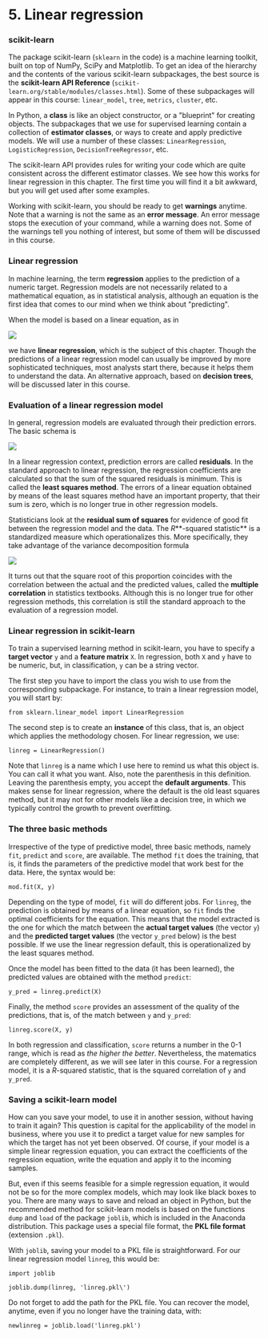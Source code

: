 # 5. Linear regression

### scikit-learn

The package scikit-learn (`sklearn` in the code) is a machine learning toolkit, built on top of NumPy, SciPy and Matplotlib. To get an idea of the hierarchy and the contents of the various scikit-learn subpackages, the best source is the **scikit-learn API Reference** (`scikit-learn.org/stable/modules/classes.html`). Some of these subpackages will appear in this course: `linear_model`, `tree`, `metrics`, `cluster`, etc.

In Python, a **class** is like an object constructor, or a "blueprint" for creating objects. The subpackages that we use for supervised learning contain a collection of **estimator classes**, or ways to create and apply predictive models. We will use a number of these classes: `LinearRegression`, `LogisticRegression`, `DecisionTreeRegressor`, etc.

The scikit-learn API provides rules for writing your code which are quite consistent across the different estimator classes. We see how this works for linear regression in this chapter. The first time you will find it a bit awkward, but you will get used after some examples.

Working with scikit-learn, you should be ready to get **warnings** anytime. Note that a warning is not the same as an **error message**. An error message stops the execution of your command, while a warning does not. Some of the warnings tell you nothing of interest, but some of them will be discussed in this course.

### Linear regression

In machine learning, the term **regression** applies to the prediction of a numeric target. Regression models are not necessarily related to a mathematical equation, as in statistical analysis, although an equation is the first idea that comes to our mind when we think about "predicting".

When the model is based on a linear equation, as in

<img src="https://render.githubusercontent.com/render/math?math=\large Y = b_0 %2B b_1 X_1 %2B b_2 X_2 %2B \cdots %2B b_k X_k,">

we have **linear regression**, which is the subject of this chapter. Though the predictions of a linear regression model can usually be improved by more sophisticated techniques, most analysts start there, because it helps them to understand the data. An alternative approach, based on **decision trees**, will be discussed later in this course.

### Evaluation of a linear regression model

In general, regression models are evaluated through their prediction errors. The basic schema is

<img src="https://render.githubusercontent.com/render/math?math=\large \textrm{Prediction\ error} = \textrm{Actual\ value} - \textrm{Predicted\ value}.">

In a linear regression context, prediction errors are called **residuals**. In the standard approach to linear regression, the regression coefficients are calculated so that the sum of the squared residuals is minimum. This is called the **least squares method**. The errors of a linear equation obtained by means of the least squares method have an important property, that their sum is zero, which is no longer true in other regression models.

Statisticians look at the **residual sum of squares** for evidence of good fit between the regression model and the data. The *R***-squared statistic** is a standardized measure which operationalizes this. More specifically, they take advantage of the variance decomposition formula

<img src="https://render.githubusercontent.com/render/math?math=\large R^2 = \displaystyle \frac{\textrm{var(Predicted\ values)}} {\textrm{var(Actual\ values)}}\,.">

It turns out that the square root of this proportion coincides with the correlation between the actual and the predicted values, called the **multiple correlation** in statistics textbooks. Although this is no longer true for other regression methods, this correlation is still the standard approach to the evaluation of a regression model.

### Linear regression in scikit-learn

To train a supervised learning method in scikit-learn, you have to specify a **target vector** `y` and a **feature matrix** `X`. In regression, both `X` and `y` have to be numeric, but, in classification, `y` can be a string vector. 

The first step  you have to import the class you wish to use from the corresponding subpackage. For instance, to train a linear regression model, you will start by:

`from sklearn.linear_model import LinearRegression` 

The second step is to create an **instance** of this class, that is, an object which applies the methodology chosen. For linear regression, we use:

`linreg = LinearRegression()`

Note that `linreg` is a name which I use here to remind us what this object is. You can call it what you want. Also, note the parenthesis in this definition. Leaving the parenthesis empty, you accept the **default arguments**. This makes sense for linear regression, where the default is the old least squares method, but it may not for other models like a decision tree, in which we typically control the growth to prevent overfitting. 

### The three basic methods

Irrespective of the type of predictive model, three basic methods, namely `fit`, `predict` and `score`, are available. The method `fit` does the training, that is, it finds the parameters of the predictive model that work best for the data. Here, the syntax would be:

`mod.fit(X, y)`

Depending on the type of model, `fit` will do different jobs. For `linreg`, the prediction is obtained by means of a linear equation, so `fit` finds the optimal coefficients for the equation. This means that the model extracted is the one for which the match between the **actual target values** (the vector `y`) and the **predicted target values** (the vector `y_pred` below) is the best possible. If we use the linear regression default, this is operationalized by the least squares method.

Once the model has been fitted to the data (it has been learned), the predicted values are obtained with the method `predict`:

`y_pred = linreg.predict(X)`

Finally, the method `score` provides an assessment of the quality of the predictions, that is, of the match between `y` and `y_pred`: 

`linreg.score(X, y)`

In both regression and classification, `score` returns a number in the 0-1 range, which is read as *the higher the better*. Nevertheless, the matematics are completely different, as we will see later in this course. For a regression model, it is a *R*-squared statistic, that is the squared correlation of `y` and `y_pred`.

### Saving a scikit-learn model

How can you save your model, to use it in another session, without having to train it again? This question is capital for the applicability of the model in business, where you use it to predict a target value for new samples for which the target has not yet been observed. Of course, if your model is a simple linear regression equation, you can extract the coefficients of the regression equation, write the equation and apply it to the incoming samples. 

But, even if this seems feasible for a simple regression equation, it would not be so for the more complex models, which may look like black boxes to you. There are many ways to save and reload an object in Python, but the recommended method for scikit-learn models is based on the functions `dump` and `load` of the package `joblib`, which is included in the Anaconda distribution. This package uses a special file format, the **PKL file format** (extension `.pkl`).

With `joblib`, saving your model to a PKL file is straightforward. For our linear regression model `linreg`, this would be:

`import joblib`

`joblib.dump(linreg, 'linreg.pkl\')`
   
Do not forget to add the path for the PKL file. You can recover the model, anytime, even if you no longer have the training data, with:

`newlinreg = joblib.load('linreg.pkl')`

